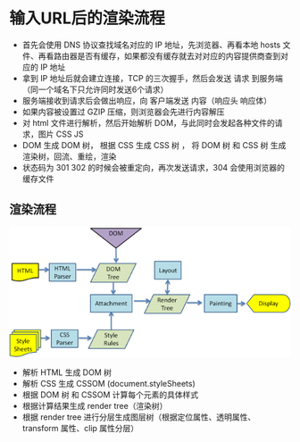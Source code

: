 # 输入URL后的渲染流程

* 首先会使用 DNS 协议查找域名对应的 IP 地址，先浏览器、再看本地 hosts 文件、再看路由器是否有缓存，如果都没有缓存就去对对应的内容提供商查到对应的 IP 地址
* 拿到 IP 地址后就会建立连接，TCP 的三次握手，然后会发送 请求 到服务端（同一个域名下只允许同时发送6个请求）
* 服务端接收到请求后会做出响应，向 客户端发送 内容（响应头 响应体）
* 如果内容被设置过 GZIP 压缩，则浏览器会先进行内容解压
* 对 html 文件进行解析，然后开始解析 DOM，与此同时会发起各种文件的请求，图片 CSS JS
* DOM 生成 DOM 树， 根据 CSS 生成 CSS 树 ， 将 DOM 树 和 CSS 树 生成 渲染树，回流、重绘，渲染
* 状态码为 301 302 的时候会被重定向，再次发送请求，304 会使用浏览器的缓存文件

## 渲染流程

![](../assets/imgs/broswer-render.png)

* 解析 HTML 生成 DOM 树
* 解析 CSS 生成 CSSOM (document.styleSheets)
* 根据 DOM 树 和 CSSOM 计算每个元素的具体样式
* 根据计算结果生成 render tree（渲染树）
* 根据 render tree 进行分层生成图层树（根据定位属性、透明属性、transform 属性、clip 属性分层）